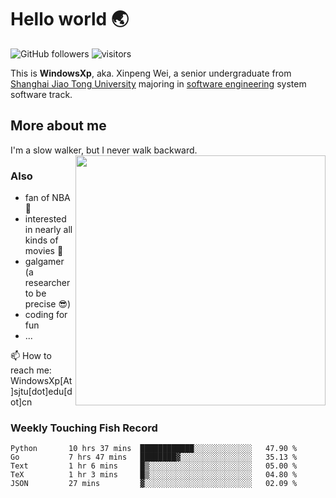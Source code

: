 <!--
**WindowsXp-Beta/WindowsXp-Beta** is a ✨ _special_ ✨ repository because its `README.md` (this file) appears on your GitHub profile.

Here are some ideas to get you started:

- 🔭 I’m currently working on ...
- 🌱 I’m currently learning ...
- 👯 I’m looking to collaborate on ...
- 🤔 I’m looking for help with ...
- 💬 Ask me about ...
- 📫 How to reach me: ...
- 😄 Pronouns: ...
- ⚡ Fun fact: ...
-->
# Hello world :earth_asia:

![GitHub followers](https://img.shields.io/github/followers/WindowsXp-Beta?style=social)
![visitors](https://visitor-badge.glitch.me/badge?page_id=WindowsXp-Beta)

This is **WindowsXp**, aka. Xinpeng Wei, a senior undergraduate from [Shanghai Jiao Tong University](http://en.sjtu.edu.cn/) majoring in [software engineering](http://www.se.sjtu.edu.cn/) system software track.

## More about me

I'm a slow walker, but I never walk backward.<img align='right' src='https://github-readme-stats.vercel.app/api/top-langs/?username=WindowsXp-Beta&layout=compact&hide=scss,hcl,Tcl&langs_count=5&theme=tokyonight' width='400px'>

### Also
- fan of NBA :basketball:
- interested in nearly all kinds of movies :movie_camera:
- galgamer (a researcher to be precise :sunglasses:)
- coding for fun
- ...

📫 How to reach me: WindowsXp[At]sjtu[dot]edu[dot]cn

### Weekly Touching Fish Record

<!--START_SECTION:waka-->

```text
Python       10 hrs 37 mins  ████████████░░░░░░░░░░░░░   47.90 %
Go           7 hrs 47 mins   ████████▓░░░░░░░░░░░░░░░░   35.13 %
Text         1 hr 6 mins     █▒░░░░░░░░░░░░░░░░░░░░░░░   05.00 %
TeX          1 hr 3 mins     █▒░░░░░░░░░░░░░░░░░░░░░░░   04.80 %
JSON         27 mins         ▓░░░░░░░░░░░░░░░░░░░░░░░░   02.09 %
```

<!--END_SECTION:waka-->
